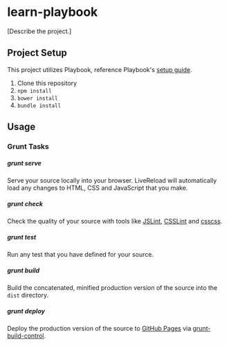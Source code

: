 # learn-playbook

[Describe the project.]

## Project Setup
This project utilizes Playbook, reference Playbook's [setup guide](https://github.com/centresource/generator-playbook#get-started).

1. Clone this repository
2. `npm install`
3. `bower install`
4. `bundle install`

## Usage

### Grunt Tasks
##### grunt serve
Serve your source locally into your browser. LiveReload will automatically load any changes to HTML, CSS and JavaScript that you make.

##### grunt check
Check the quality of your source with tools like [JSLint](http://www.jslint.com/), [CSSLint](http://csslint.net/) and [csscss](http://zmoazeni.github.io/csscss/).

##### grunt test
Run any test that you have defined for your source.

##### grunt build
Build the concatenated, minified production version of the source into the `dist` directory.

##### grunt deploy
Deploy the production version of the source to [GitHub Pages](http://pages.github.com/) via [grunt-build-control](https://github.com/robwierzbowski/grunt-build-control).
